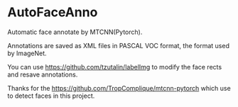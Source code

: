 # AutoFaceAnno

Automatic face annotate by MTCNN(Pytorch).

Annotations are saved as XML files in PASCAL VOC format, the format used by ImageNet.

You can use https://github.com/tzutalin/labelImg to modify the face rects and resave annotations.

Thanks for the https://github.com/TropComplique/mtcnn-pytorch which use to detect faces in this project. 
